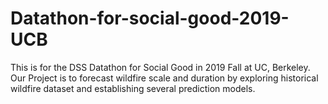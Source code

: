 # Datathon-for-social-good-2019-UCB
This is for the DSS Datathon for Social Good in 2019 Fall at UC, Berkeley. Our Project is to forecast wildfire scale and duration by exploring historical wildfire dataset and establishing several prediction models.
